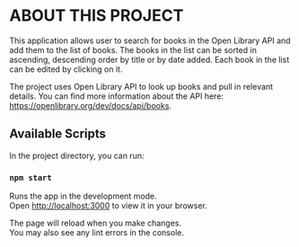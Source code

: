 # ABOUT THIS PROJECT

This application allows user to search for books in the Open Library API and add them to the list of books. The books in the list can be sorted in ascending, descending order by title or by date added. Each book in the list can be edited by clicking on it. 

The project uses Open Library API to look up books and pull in relevant details.
You can find more information about the API here: https://openlibrary.org/dev/docs/api/books.



## Available Scripts

In the project directory, you can run:

### `npm start`

Runs the app in the development mode.\
Open [http://localhost:3000](http://localhost:3000) to view it in your browser.

The page will reload when you make changes.\
You may also see any lint errors in the console.









